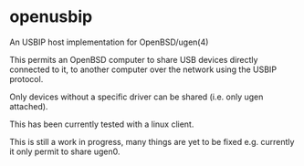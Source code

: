 # openusbip
An USBIP host implementation for OpenBSD/ugen(4)

This permits an OpenBSD computer to share USB devices directly connected
to it, to another computer over the network using the USBIP protocol.

Only devices without a specific driver can be shared (i.e. only ugen attached).

This has been currently tested with a linux client.

This is still a work in progress, many things are yet to be fixed
e.g. currently it only permit to share ugen0.